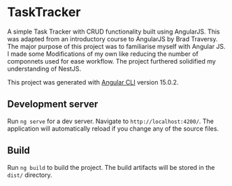 # TaskTracker
A simple Task Tracker with CRUD functionality built using AngularJS.
This was adapted from an introductory course to AngularJS by Brad Traversy. The major purpose of this project was to familiarise myself with Angular JS. I made some Modifications of my own like reducing the number of componnets used for ease workflow. The project furthered solidified my understanding of NestJS.

This project was generated with [Angular CLI](https://github.com/angular/angular-cli) version 15.0.2.

## Development server

Run `ng serve` for a dev server. Navigate to `http://localhost:4200/`. The application will automatically reload if you change any of the source files.

## Build

Run `ng build` to build the project. The build artifacts will be stored in the `dist/` directory.

